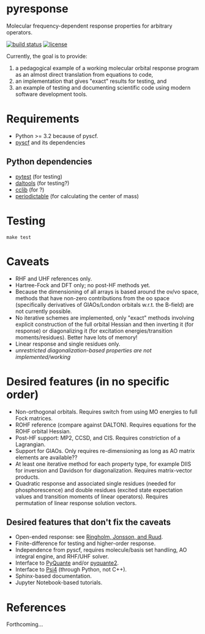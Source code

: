 # pyresponse

Molecular frequency-dependent response properties for arbitrary operators.

[![build status](http://img.shields.io/travis/cclib/cclib/master.svg?style=flat)](https://travis-ci.org/berquist/pyresponse)
[![license](https://img.shields.io/badge/License-BSD%203--Clause-blue.svg?style=flat)](https://github.com/berquist/pyresponse/blob/master/LICENSE)

Currently, the goal is to provide:

1. a pedagogical example of a working molecular orbital response program as an almost direct translation from equations to code,
2. an implementation that gives "exact" results for testing, and
3. an example of testing and documenting scientific code using modern software development tools.

# Requirements

* Python >= 3.2 because of pyscf.
* [pyscf](https://github.com/sunqm/pyscf) and its dependencies

## Python dependencies

* [pytest](http://doc.pytest.org/en/latest/) (for testing)
* [daltools](https://github.com/vahtras/daltools) (for testing?)
* [cclib](https://github.com/cclib/cclib) (for ?)
* [periodictable](https://github.com/pkienzle/periodictable) (for calculating the center of mass)

# Testing

    make test

# Caveats

* RHF and UHF references only.
* Hartree-Fock and DFT only; no post-HF methods yet.
* Because the dimensioning of all arrays is based around the ov/vo space, methods that have non-zero contributions from the oo space (specifically derivatives of GIAOs/London orbitals w.r.t. the B-field) are not currently possible.
* No iterative schemes are implemented, only "exact" methods involving explicit construction of the full orbital Hessian and then inverting it (for response) or diagonalizing it (for excitation energies/transition moments/residues). Better have lots of memory!
* Linear response and single residues only.
* _unrestricted diagonalization-based properties are not implemented/working_

# Desired features (in no specific order)

* Non-orthogonal orbitals. Requires switch from using MO energies to full Fock matrices.
* ROHF reference (compare against DALTON). Requires equations for the ROHF orbital Hessian.
* Post-HF support: MP2, CCSD, and CIS. Requires constriction of a Lagrangian.
* Support for GIAOs. Only requires re-dimensioning as long as AO matrix elements are available??
* At least one iterative method for each property type, for example DIIS for inversion and Davidson for diagonalization. Requires matrix-vector products.
* Quadratic response and associated single residues (needed for phosphorescence) and double residues (excited state expectation values and transition moments of linear operators). Requires permutation of linear response solution vectors.

## Desired features that don't fix the caveats

* Open-ended response: see [Ringholm, Jonsson, and Ruud](http://dx.doi.org/10.1002/jcc.23533).
* Finite-difference for testing and higher-order response.
* Independence from pyscf, requires molecule/basis set handling, AO integral engine, and RHF/UHF solver.
* Interface to [PyQuante](https://github.com/berquist/pyquante) and/or [pyquante2](https://github.com/rpmuller/pyquante2).
* Interface to [Psi4](https://github.com/psi4/psi4) (through Python, not C++).
* Sphinx-based documentation.
* Jupyter Notebook-based tutorials.

# References

Forthcoming...
